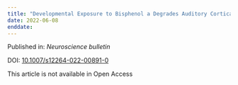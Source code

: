 ```yaml
---
title: "Developmental Exposure to Bisphenol a Degrades Auditory Cortical Processing in Rats."
date: 2022-06-08
enddate:
---
```


Published in: *Neuroscience bulletin*

DOI: [10.1007/s12264-022-00891-0](https://doi.org/10.1007/s12264-022-00891-0)

This article is not available in Open Access


